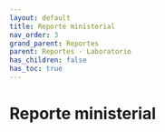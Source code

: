 ```yaml
---
layout: default
title: Reporte ministerial
nav_order: 3
grand_parent: Reportes
parent: Reportes - Laboratorio
has_children: false
has_toc: true
---
```


# Reporte ministerial
